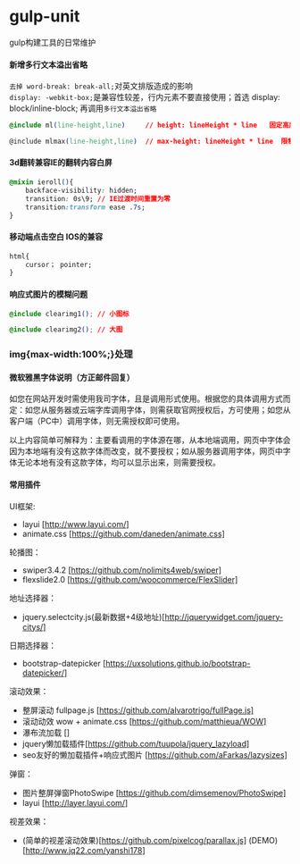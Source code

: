 # gulp-unit
gulp构建工具的日常维护
#### 新增多行文本溢出省略
`去掉 word-break: break-all;`对英文排版造成的影响<br>
`display: -webkit-box;`是兼容性较差，行内元素不要直接使用；首选 display: block/inline-block; 再调用`多行文本溢出省略`

```` css
@include ml(line-height,line)     // height: lineHeight * line   固定高度

@include mlmax(line-height,line)  // max-height: lineHeight * line  限制最大高度
````

#### 3d翻转兼容IE的翻转内容白屏
```` css
@mixin ieroll(){
    backface-visibility: hidden;
    transition: 0s\9; // IE过渡时间重置为零
    transition:transform ease .7s;
}
````
#### 移动端点击空白 IOS的兼容
```` css
html{
    cursor； pointer;
}
````

#### 响应式图片的模糊问题
```` css
@include clearimg1(); // 小图标

@include clearimg2(); // 大图

````
### img{max-width:100%;}处理

#### 微软雅黑字体说明（方正邮件回复）

如您在网站开发时需使用我司字体，且是调用形式使用。根据您的具体调用方式而定：如您从服务器或云端字库调用字体，则需获取官网授权后，方可使用；如您从客户端（PC中）调用字体，则无需授权即可使用。<br>

以上内容简单可解释为：主要看调用的字体源在哪，从本地端调用，网页中字体会因为本地端有没有这款字体而改变，就不要授权；如从服务器调用字体，网页中字体无论本地有没有这款字体，均可以显示出来，则需要授权。

#### 常用插件

UI框架:
+ layui [http://www.layui.com/]
+ animate.css [https://github.com/daneden/animate.css]

轮播图：
+ swiper3.4.2 [https://github.com/nolimits4web/swiper]
+ flexslide2.0 [https://github.com/woocommerce/FlexSlider]
	
地址选择器：
+ jquery.selectcity.js(最新数据+4级地址)[http://jquerywidget.com/jquery-citys/]
	
日期选择器：

+ bootstrap-datepicker [https://uxsolutions.github.io/bootstrap-datepicker/]
	
滚动效果：
+ 整屏滚动 fullpage.js [https://github.com/alvarotrigo/fullPage.js]
+ 滚动动效 wow + animate.css [https://github.com/matthieua/WOW]
+ 瀑布流加载 []
+ jquery懒加载插件[https://github.com/tuupola/jquery_lazyload]
+ seo友好的懒加载插件+响应式图片 [https://github.com/aFarkas/lazysizes]

弹窗：
+ 图片整屏弹窗PhotoSwipe [https://github.com/dimsemenov/PhotoSwipe]
+ layui [http://layer.layui.com/]

视差效果：
+ (简单的视差滚动效果)[https://github.com/pixelcog/parallax.js] (DEMO)[http://www.jq22.com/yanshi178]

